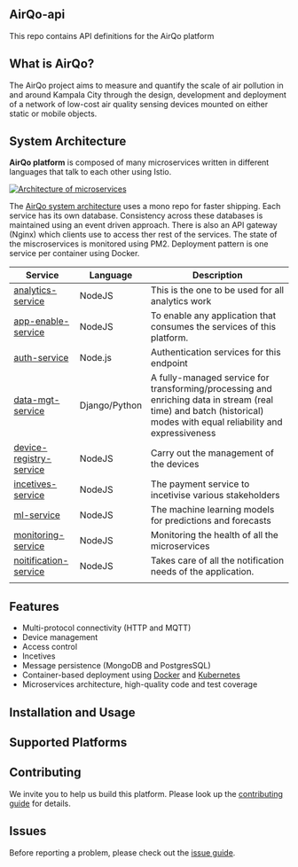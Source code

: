 ## AirQo-api
This repo contains API definitions for the AirQo platform


## What is AirQo?
The AirQo project aims to measure and quantify the scale of air pollution in and around Kampala City through the design, development and deployment of a network of low-cost air quality sensing devices mounted on either static or mobile objects.

## System Architecture

**AirQo platform** is composed of many microservices written in different languages that talk to each other using Istio.

[![Architecture of
microservices](./docs/img/architecture-diagram.png)](./docs/img/architecture-diagram.png)

The [AirQo system architecture](https://github.com/airqo-platform/AirQo-api/wiki/System-Architecture) uses a mono repo for faster shipping. Each service has its own database. Consistency across these databases is maintained using an event driven approach. There is also an API gateway (Nginx) which clients use to access ther rest of the services. The state of the miscroservices is monitored using PM2. Deployment pattern is one service per container using Docker.

| Service                                              | Language      | Description                                                                                                                       |
| ---------------------------------------------------- | ------------- | --------------------------------------------------------------------------------------------------------------------------------- |
| [analytics-service](./src/analytics-service)                     | NodeJS            | This is the one to be used for all analytics work                                                           |
| [app-enable-service](./src/app-enable-service) | NodeJS            | To enable any application that consumes the services of this platform.                        |
| [auth-service](./src/auth-service)             | Node.js       | Authentication services for this endpoint |
| [data-mgt-service](./src/data-mgt-service)               | Django/Python       | A fully-managed service for transforming/processing and enriching data in stream (real time) and batch (historical) modes with equal reliability and expressiveness                                    |
| [device-registry-service](./src/device-registry-service)             | NodeJS            | Carry out the management of the devices                                 |
| [incetives-service](./src/incetives-service)                   | NodeJS        | The payment service to incetivise various stakeholders                                                                                 |
| [ml-service](./src/ml-service)             | NodeJS            | The machine learning models for predictions and forecasts                            |
| [monitoring-service](./src/monitoring-service) | NodeJS        | Monitoring the health of all the microservices                                                                  |
| [noitification-service](./src/notification-service)     | NodeJS          | Takes care of all the notification needs of the application.                                                                                   |
                                           |

## Features
- Multi-protocol connectivity (HTTP and MQTT)
- Device management
- Access control
- Incetives
- Message persistence (MongoDB and PostgresSQL)
- Container-based deployment using [Docker](https://www.docker.com/) and [Kubernetes](https://kubernetes.io/)
- Microservices architecture, high-quality code and test coverage

## Installation and Usage


## Supported Platforms


## Contributing
We invite you to help us build this platform. Please look up the [contributing guide](https://github.com/airqo-platform/AirQo-api/wiki/Coding-Guidelines) for details.

## Issues
Before reporting a problem, please check out the [issue guide](https://github.com/airqo-platform/AirQo-api/wiki/Coding-Guidelines).
